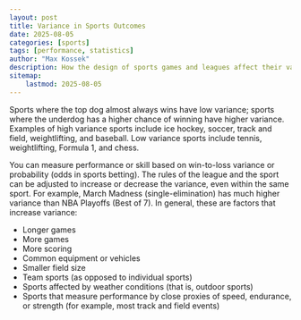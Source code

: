 ```yaml
---
layout: post
title: Variance in Sports Outcomes
date: 2025-08-05
categories: [sports]
tags: [performance, statistics]
author: "Max Kossek"
description: How the design of sports games and leagues affect their variance and spread for betting.
sitemap:
    lastmod: 2025-08-05
---
```


Sports where the top dog almost always wins have low variance; sports where the underdog has a higher chance of winning have higher variance. Examples of high variance sports include ice hockey, soccer, track and field, weightlifting, and baseball. Low variance sports include tennis, weightlifting, Formula 1, and chess.

You can measure performance or skill based on win-to-loss variance or probability (odds in sports betting). The rules of the league and the sport can be adjusted to increase or decrease the variance, even within the same sport. For example, March Madness (single-elimination) has much higher variance than NBA Playoffs (Best of 7). In general, these are factors that increase variance:

- Longer games
- More games
- More scoring
- Common equipment or vehicles
- Smaller field size
- Team sports (as opposed to individual sports)
- Sports affected by weather conditions (that is, outdoor sports)
- Sports that measure performance by close proxies of speed, endurance, or strength (for example, most track and field events)
